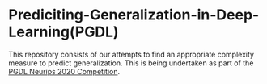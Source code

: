 # Prediciting-Generalization-in-Deep-Learning(PGDL)
This repository consists of our attempts to find an appropriate complexity measure to predict generalization.
This is being undertaken as part of the [PGDL Neurips 2020 Competition](https://sites.google.com/view/pgdl2020/).
